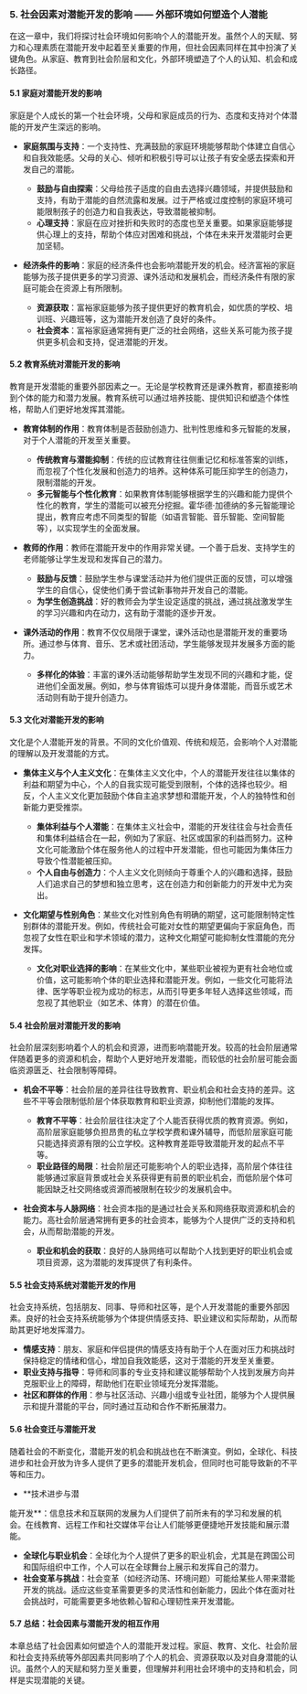 ### 5. **社会因素对潜能开发的影响** —— 外部环境如何塑造个人潜能

在这一章中，我们将探讨社会环境如何影响个人的潜能开发。虽然个人的天赋、努力和心理素质在潜能开发中起着至关重要的作用，但社会因素同样在其中扮演了关键角色。从家庭、教育到社会阶层和文化，外部环境塑造了个人的认知、机会和成长路径。

#### 5.1 **家庭对潜能开发的影响**

家庭是个人成长的第一个社会环境，父母和家庭成员的行为、态度和支持对个体潜能的开发产生深远的影响。

- **家庭氛围与支持**：一个支持性、充满鼓励的家庭环境能够帮助个体建立自信心和自我效能感。父母的关心、倾听和积极引导可以让孩子有安全感去探索和开发自己的潜能。
    - **鼓励与自由探索**：父母给孩子适度的自由去选择兴趣领域，并提供鼓励和支持，有助于潜能的自然流露和发展。过于严格或过度控制的家庭环境可能限制孩子的创造力和自我表达，导致潜能被抑制。
    - **心理支持**：家庭在应对挫折和失败时的态度也至关重要。如果家庭能够提供心理上的支持，帮助个体应对困难和挑战，个体在未来开发潜能时会更加坚韧。

- **经济条件的影响**：家庭的经济条件也会影响潜能开发的机会。经济富裕的家庭能够为孩子提供更多的学习资源、课外活动和发展机会，而经济条件有限的家庭可能会在资源上有所限制。
    - **资源获取**：富裕家庭能够为孩子提供更好的教育机会，如优质的学校、培训班、兴趣班等，这为潜能开发创造了良好的条件。
    - **社会资本**：富裕家庭通常拥有更广泛的社会网络，这些关系可能为孩子提供更多机会和支持，促进潜能的开发。

#### 5.2 **教育系统对潜能开发的影响**

教育是开发潜能的重要外部因素之一。无论是学校教育还是课外教育，都直接影响到个体的能力和潜力发展。教育系统可以通过培养技能、提供知识和塑造个体性格，帮助人们更好地发挥其潜能。

- **教育体制的作用**：教育体制是否鼓励创造力、批判性思维和多元智能的发展，对于个人潜能的开发至关重要。
    - **传统教育与潜能抑制**：传统的应试教育往往侧重记忆和标准答案的训练，而忽视了个性化发展和创造力的培养。这种体系可能压抑学生的创造力，限制潜能的开发。
    - **多元智能与个性化教育**：如果教育体制能够根据学生的兴趣和能力提供个性化的教育，学生的潜能可以被充分挖掘。霍华德·加德纳的多元智能理论提出，教育应考虑不同类型的智能（如语言智能、音乐智能、空间智能等），以实现学生的全面发展。

- **教师的作用**：教师在潜能开发中的作用非常关键。一个善于启发、支持学生的老师能够让学生发现和发挥自己的潜力。
    - **鼓励与反馈**：鼓励学生参与课堂活动并为他们提供正面的反馈，可以增强学生的自信心，促使他们勇于尝试新事物并开发自己的潜能。
    - **为学生创造挑战**：好的教师会为学生设定适度的挑战，通过挑战激发学生的学习兴趣和内在动力，这有助于潜能的逐步开发。

- **课外活动的作用**：教育不仅仅局限于课堂，课外活动也是潜能开发的重要场所。通过参与体育、音乐、艺术或社团活动，学生能够发现并发展多方面的能力。
    - **多样化的体验**：丰富的课外活动能够帮助学生发现不同的兴趣和才能，促进他们全面发展。例如，参与体育锻炼可以提升身体潜能，而音乐或艺术活动则有助于提升创造力。

#### 5.3 **文化对潜能开发的影响**

文化是个人潜能开发的背景。不同的文化价值观、传统和规范，会影响个人对潜能的理解以及开发潜能的方式。

- **集体主义与个人主义文化**：在集体主义文化中，个人的潜能开发往往以集体的利益和期望为中心，个人的自我实现可能受到限制，个体的选择也较少。相反，个人主义文化更加鼓励个体自主追求梦想和潜能开发，个人的独特性和创新能力更受推崇。
    - **集体利益与个人潜能**：在集体主义社会中，潜能的开发往往会与社会责任和集体利益结合在一起，例如为了家庭、社区或国家的利益而努力。这种文化可能激励个体在服务他人的过程中开发潜能，但也可能因为集体压力导致个性潜能被压抑。
    - **个人自由与创造力**：个人主义文化则倾向于尊重个人的兴趣和选择，鼓励人们追求自己的梦想和独立思考，这在创造力和创新能力的开发中尤为突出。

- **文化期望与性别角色**：某些文化对性别角色有明确的期望，这可能限制特定性别群体的潜能开发。例如，传统社会可能对女性的期望更偏向于家庭角色，而忽视了女性在职业和学术领域的潜力，这种文化期望可能抑制女性潜能的充分发挥。
    - **文化对职业选择的影响**：在某些文化中，某些职业被视为更有社会地位或价值，这可能影响个体的职业选择和潜能开发。例如，一些文化可能将法律、医学等职业视为成功的标志，从而引导更多年轻人选择这些领域，而忽视了其他职业（如艺术、体育）的潜在价值。

#### 5.4 **社会阶层对潜能开发的影响**

社会阶层深刻影响着个人的机会和资源，进而影响潜能开发。较高的社会阶层通常伴随着更多的资源和机会，帮助个人更好地开发潜能，而较低的社会阶层可能会面临资源匮乏、社会限制等障碍。

- **机会不平等**：社会阶层的差异往往导致教育、职业机会和社会支持的差异。这些不平等会限制低阶层个体获取教育和职业资源，抑制他们潜能的发挥。
    - **教育不平等**：社会阶层往往决定了个人能否获得优质的教育资源。例如，高阶层家庭能够负担昂贵的私立学校学费和课外辅导，而低阶层家庭可能只能选择资源有限的公立学校。这种教育差距导致潜能开发的起点不平等。
    - **职业路径的局限**：社会阶层还可能影响个人的职业选择，高阶层个体往往能够通过家庭背景或社会关系获得更有前景的职业机会，而低阶层个体可能因缺乏社交网络或资源而被限制在较少的发展机会中。

- **社会资本与人脉网络**：社会资本指的是通过社会关系和网络获取资源和机会的能力。高社会阶层通常拥有更多的社会资本，能够为个人提供广泛的支持和机会，从而帮助潜能的开发。
    - **职业和机会的获取**：良好的人脉网络可以帮助个人找到更好的职业机会或项目资源，这为潜能的发挥提供了有利条件。

#### 5.5 **社会支持系统对潜能开发的作用**

社会支持系统，包括朋友、同事、导师和社区等，是个人开发潜能的重要外部因素。良好的社会支持系统能够为个体提供情感支持、职业建议和实际帮助，从而帮助其更好地发挥潜力。

- **情感支持**：朋友、家庭和伴侣提供的情感支持有助于个人在面对压力和挑战时保持稳定的情绪和信心，增加自我效能感，这对于潜能的开发至关重要。
- **职业支持与指导**：导师和同事的专业支持和建议能够帮助个人找到发展方向并克服职业上的障碍，帮助他们在职业领域充分发挥潜能。
- **社区和群体的作用**：参与社区活动、兴趣小组或专业社团，能够为个人提供展示和提升潜能的平台，同时通过互动和合作不断拓展潜力。

#### 5.6 **社会变迁与潜能开发**

随着社会的不断变化，潜能开发的机会和挑战也在不断演变。例如，全球化、科技进步和社会开放为许多人提供了更多的潜能开发机会，但同时也可能导致新的不平等和压力。

- **技术进步与潜

能开发**：信息技术和互联网的发展为人们提供了前所未有的学习和发展的机会。在线教育、远程工作和社交媒体平台让人们能够更便捷地开发技能和展示潜能。
- **全球化与职业机会**：全球化为个人提供了更多的职业机会，尤其是在跨国公司和国际组织中工作，个人可以在全球舞台上展示和发挥自己的潜力。
- **社会变革与挑战**：社会变革（如经济动荡、环境问题）可能给某些人带来潜能开发的挑战。适应这些变革需要更多的灵活性和创新能力，因此个体在面对社会挑战时，可能需要更多地依赖心智和心理韧性来开发潜能。

#### 5.7 **总结：社会因素与潜能开发的相互作用**

本章总结了社会因素如何塑造个人的潜能开发过程。家庭、教育、文化、社会阶层和社会支持系统等外部因素共同影响了个人的机会、资源获取以及对自身潜能的认识。虽然个人的天赋和努力至关重要，但理解并利用社会环境中的支持和机会，同样是实现潜能的关键。